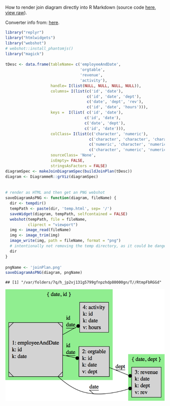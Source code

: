 How to render join diagram directly into R Markdown (source code [here](https://github.com/WinVector/replyr/blob/master/extras/graphViz.Rmd), [view raw](https://raw.githubusercontent.com/WinVector/replyr/master/extras/graphViz.Rmd)).

Converter info from: [here](https://stackoverflow.com/questions/31336898/how-to-save-leaflet-in-r-map-as-png-or-jpg-file).

``` r
library("replyr")
library("htmlwidgets")
library("webshot")
# webshot::install_phantomjs()
library("magick")

tDesc <- data.frame(tableName= c('employeeAndDate',
                                 'orgtable',
                                 'revenue',
                                 'activity'),
                    handle= I(list(NULL, NULL, NULL, NULL)),
                    columns= I(list(c('id', 'date'),
                                    c('id', 'date', 'dept'),
                                    c('date', 'dept', 'rev'),
                                    c('id', 'date', 'hours'))),
                    keys =  I(list( c('id', 'date'),
                                   c('id', 'date'),
                                   c('date', 'dept'),
                                   c('id', 'date'))),
                    colClass= I(list(c('character', 'numeric'),
                                     c('character', 'character', 'character'),
                                     c('numeric', 'character', 'numeric'),
                                     c('character', 'numeric', 'numeric'))),
                    sourceClass= 'None',
                    isEmpty= FALSE,
                    stringsAsFactors = FALSE)
diagramSpec <- makeJoinDiagramSpec(buildJoinPlan(tDesc))
diagram <- DiagrammeR::grViz(diagramSpec)


# render as HTML and then get an PNG webshot
saveDiagramAsPNG <- function(diagram, fileName) {
  dir <- tempdir()
  tempPath <- paste(dir, 'temp.html', sep= '/')
  saveWidget(diagram, tempPath, selfcontained = FALSE)
  webshot(tempPath, file = fileName,
          cliprect = "viewport")
  img <- image_read(fileName)
  img <- image_trim(img)
  image_write(img, path = fileName, format = "png")
  # intentionally not removing the temp directory, as it could be dangerous
  dir
}

pngName <- 'joinPlan.png'
saveDiagramAsPNG(diagram, pngName)
```

    ## [1] "/var/folders/7q/h_jp2vj131g5799gfnpzhdp80000gn/T//RtmpFbRGGd"

<img src="joinPlan.png" width="600">
